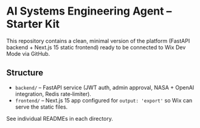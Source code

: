 # AI Systems Engineering Agent – Starter Kit

This repository contains a clean, minimal version of the platform (FastAPI backend + Next.js 15 static frontend) ready to be connected to Wix Dev Mode via GitHub.

## Structure
* `backend/` – FastAPI service (JWT auth, admin approval, NASA + OpenAI integration, Redis rate‑limiter).
* `frontend/` – Next.js 15 app configured for `output: 'export'` so Wix can serve the static files.

See individual READMEs in each directory.
